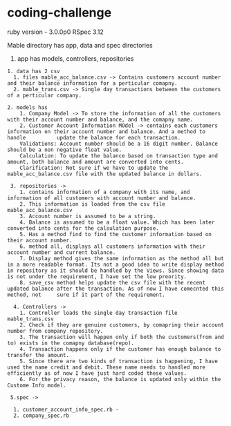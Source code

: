# coding-challenge

ruby version - 3.0.0p0
RSpec 3.12

Mable directory has app, data and spec directories


  1. app has models, controllers, repositories
  
    1. data has 2 csv 
      1. files mable_acc_balance.csv -> Contains customers account number and their balance information for a perticular comapny.
      2. mable_trans.csv -> Single day transactions between the customers of a perticular company.

    2. models has 
        1. Company Model -> To store the information of all the customers with their account number and balance, and the comapny name.
        2. Customer Account Information MOdel -> contains each customers information on their account number and balance. And a method to handle          update the balance for each transaction.
        Validations: Account number should be a 16 digit number. Balance should be a non negative float value. 
        Calculation: To update the balance based on transaction type and amount, both balance and amount are converted into cents.
        Clarification: Not sure if we have to update the mable_acc_balance.csv file with the updated balance in dollars.
        
     3. repositories -> 
        1. contains information of a company with its name, and information of all customers with account number and balance.
        2. This information is loaded from the csv file mable_acc_balance.csv
        3. Account number is assumed to be a string.
        4. Balance is assumed to be a float value. Which has been later converted into cents for the calsulation purpose.
        5. Has a method find to find the customer information based on their account number.
        6. method all, displays all customers information with their account number and current balance.
        7. Display method gives the same information as the method all but in a more readable format. Its not a good idea to write display method in repository as it should be handled by the Views. Since showing data is not under the requirement, I have set the low preority.
        8. save_csv method helps update the csv file with the recent updated balance after the transaction. As of now I have comecnted this method, not     sure if it part of the requirement.
        
      4. Controllers -> 
        1. Controller loads the single day transaction file mable_trans.csv 
        2. Check if they are genuine customers, by comapring their account number from company repository.
        3. The transaction will happen only if both the customers(from and to) exists in the comapny database(repo).
        4. Transaction happens only if the customer has enough balance to transfer the amount.
        5. Since there are two kinds of transaction is happening, I have used the name credit and debit. These name needs to handled more efficiently as of now I have just hard coded these values.
        6. For the privacy reason, the balance is updated only within the Custome Info model.
        
     5.spec -> 
     
      1. customer_account_info_spec.rb -
      2. company_spec.rb
        
     
        
  
    
 
